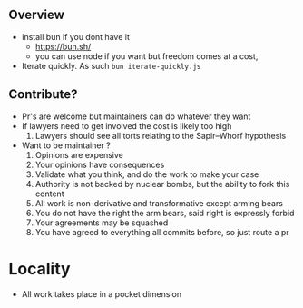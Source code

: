 ## Overview
- install bun if you dont have it
  - https://bun.sh/
  - you can use node if you want but freedom comes at a cost, 
- Iterate quickly. As such `bun iterate-quickly.js`

## Contribute?
- Pr's are welcome but maintainers can do whatever they want
- If lawyers need to get involved the cost is likely too high
  1. Lawyers should see all torts relating to the Sapir–Whorf hypothesis
- Want to be maintainer ?
  1. Opinions are expensive
  2. Your opinions have consequences
  3. Validate what you think, and do the work to make your case
  4. Authority is not backed by nuclear bombs, but the ability to fork this content
  5. All work is non-derivative and transformative except arming bears 
  6. You do not have the right the arm bears, said right is expressly forbid
  7. Your agreements may be squashed
  8. You have agreed to everything all commits before, so just route a pr


# Locality 
- All work takes place in a pocket dimension
  

